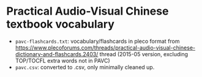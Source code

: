 # Practical Audio-Visual Chinese textbook vocabulary

* `pavc-flashcards.txt`: vocabulary/flashcards in pleco format from https://www.plecoforums.com/threads/practical-audio-visual-chinese-dictionary-and-flashcards.2403/ thread (2015-05 version, excluding TOP/TOCFL extra words not in PAVC)
* `pavc.csv`: converted to .csv, only minimally cleaned up.
